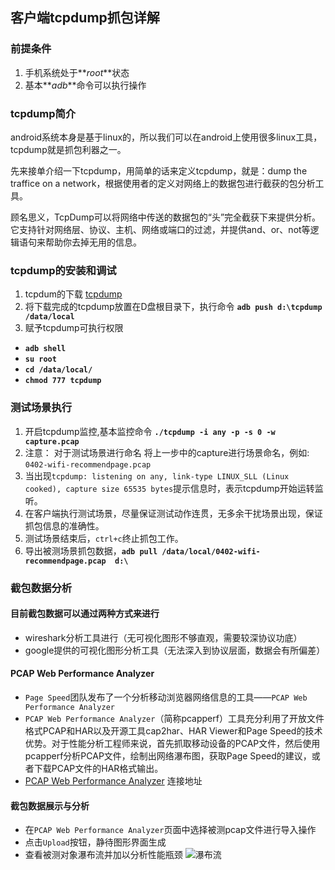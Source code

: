 ## 客户端tcpdump抓包详解
### 前提条件
1. 手机系统处于**_root_**状态
2. 基本**_adb_**命令可以执行操作

### tcpdump简介
android系统本身是基于linux的，所以我们可以在android上使用很多linux工具，tcpdump就是抓包利器之一。

先来接单介绍一下tcpdump，用简单的话来定义tcpdump，就是：dump the traffice on a network，根据使用者的定义对网络上的数据包进行截获的包分析工具。 

顾名思义，TcpDump可以将网络中传送的数据包的“头”完全截获下来提供分析。它支持针对网络层、协议、主机、网络或端口的过滤，并提供and、or、not等逻辑语句来帮助你去掉无用的信息。 
### tcpdump的安装和调试
1. tcpdum的下载
[tcpdump](http://www.strazzere.com/android/tcpdump)
2. 将下载完成的tcpdump放置在D盘根目录下，执行命令 **`adb push d:\tcpdump /data/local`**
3. 赋予tcpdump可执行权限
  + **`adb shell`**
  + **`su root`**
  + **`cd /data/local/`**
  + **`chmod 777 tcpdump`**
### 测试场景执行  
1. 开启tcpdump监控,基本监控命令 **`./tcpdump -i any -p -s 0 -w capture.pcap`**
2. 注意： 对于测试场景进行命名 将上一步中的capture进行场景命名，例如: `0402-wifi-recommendpage.pcap`
3. 当出现`tcpdump: listening on any, link-type LINUX_SLL (Linux cooked), capture size 65535 bytes`提示信息时，表示tcpdump开始运转监听。
4. 在客户端执行测试场景，尽量保证测试动作连贯，无多余干扰场景出现，保证抓包信息的准确性。
5. 测试场景结束后，`ctrl+c`终止抓包工作。
6. 导出被测场景抓包数据，**`adb pull /data/local/0402-wifi-recommendpage.pcap  d:\`**
### 截包数据分析
#### 目前截包数据可以通过两种方式来进行
+ wireshark分析工具进行（无可视化图形不够直观，需要较深协议功底）
+ google提供的可视化图形分析工具（无法深入到协议层面，数据会有所偏差）
#### PCAP Web Performance Analyzer
+ `Page Speed`团队发布了一个分析移动浏览器网络信息的工具——`PCAP Web Performance Analyzer`
+ `PCAP Web Performance Analyzer`（简称pcapperf）工具充分利用了开放文件格式PCAP和HAR以及开源工具cap2har、HAR Viewer和Page Speed的技术优势。对于性能分析工程师来说，首先抓取移动设备的PCAP文件，然后使用pcapperf分析PCAP文件，绘制出网络瀑布图，获取Page Speed的建议，或者下载PCAP文件的HAR格式输出。
+ [PCAP Web Performance Analyzer](http://pcapperf.appspot.com) 连接地址
#### 截包数据展示与分析
+ 在`PCAP Web Performance Analyzer`页面中选择被测pcap文件进行导入操作
+ 点击`Upload`按钮，静待图形界面生成
+ 查看被测对象瀑布流并加以分析性能瓶颈
![瀑布流](http://img0.tuicool.com/RnAFFv.png)





  
  

